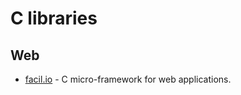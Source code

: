 # C libraries

## Web

- [facil.io](https://github.com/boazsegev/facil.io) - C micro-framework for web applications.

